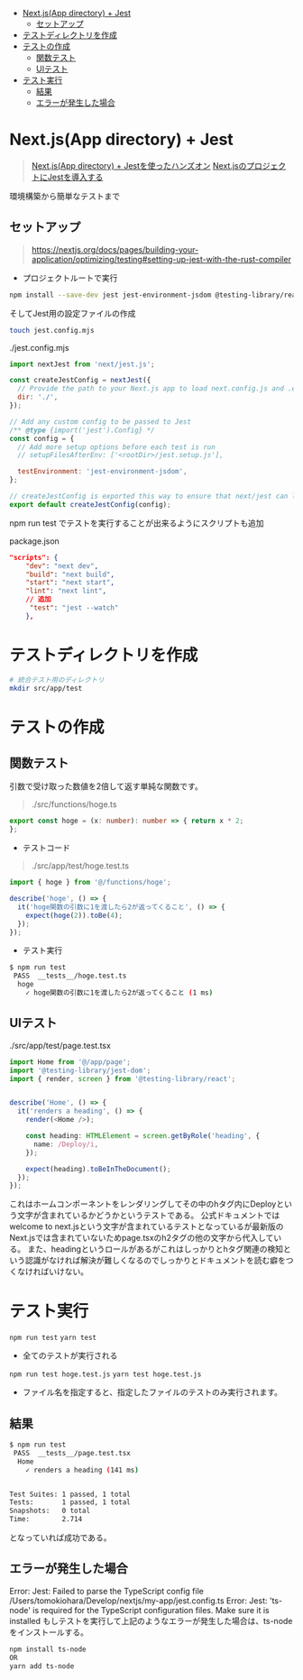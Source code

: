 - [Next.js(App directory) + Jest](#nextjsapp-directory--jest)
  - [セットアップ](#セットアップ)
- [テストディレクトリを作成](#テストディレクトリを作成)
- [テストの作成](#テストの作成)
  - [関数テスト](#関数テスト)
  - [UIテスト](#uiテスト)
- [テスト実行](#テスト実行)
  - [結果](#結果)
  - [エラーが発生した場合](#エラーが発生した場合)


# Next.js(App directory) + Jest
>[Next.js(App directory) + Jestを使ったハンズオン](https://developer-souta.com/blog/bm6k91h7xw9j)
>[Next.jsのプロジェクトにJestを導入する](https://dabohaze.site/next-js-jest/)

環境構築から簡単なテストまで

## セットアップ
>https://nextjs.org/docs/pages/building-your-application/optimizing/testing#setting-up-jest-with-the-rust-compiler
- プロジェクトルートで実行
```bash
npm install --save-dev jest jest-environment-jsdom @testing-library/react @testing-library/jest-dom
```
そしてJest用の設定ファイルの作成
```bash
touch jest.config.mjs
```
./jest.config.mjs
```js
import nextJest from 'next/jest.js';

const createJestConfig = nextJest({
  // Provide the path to your Next.js app to load next.config.js and .env files in your test environment
  dir: './',
});

// Add any custom config to be passed to Jest
/** @type {import('jest').Config} */
const config = {
  // Add more setup options before each test is run
  // setupFilesAfterEnv: ['<rootDir>/jest.setup.js'],

  testEnvironment: 'jest-environment-jsdom',
};

// createJestConfig is exported this way to ensure that next/jest can load the Next.js config which is async
export default createJestConfig(config);
```
npm run test でテストを実行することが出来るようにスクリプトも追加

package.json
```json
"scripts": {
    "dev": "next dev",
    "build": "next build",
    "start": "next start",
    "lint": "next lint",
    // 追加
     "test": "jest --watch"
    },
```
# テストディレクトリを作成
```bash
# 統合テスト用のディレクトリ
mkdir src/app/test
```
# テストの作成
## 関数テスト
引数で受け取った数値を2倍して返す単純な関数です。
>./src/functions/hoge.ts
```ts
export const hoge = (x: number): number => { return x * 2;
};
```
- テストコード
>./src/app/test/hoge.test.ts
```ts
import { hoge } from '@/functions/hoge';

describe('hoge', () => {
  it('hoge関数の引数に1を渡したら2が返ってくること', () => {
    expect(hoge(2)).toBe(4);
  });
});
```
- テスト実行
```bash
$ npm run test
 PASS  __tests__/hoge.test.ts
  hoge
    ✓ hoge関数の引数に1を渡したら2が返ってくること (1 ms)
```

## UIテスト
./src/app/test/page.test.tsx
```ts
import Home from '@/app/page';
import '@testing-library/jest-dom';
import { render, screen } from '@testing-library/react';


describe('Home', () => {
  it('renders a heading', () => {
    render(<Home />);

    const heading: HTMLElement = screen.getByRole('heading', {
      name: /Deploy/i,
    });

    expect(heading).toBeInTheDocument();
  });
});
```
これはホームコンポーネントをレンダリングしてその中のhタグ内にDeployという文字が含まれているかどうかというテストである。
公式ドキュメントではwelcome to next.jsという文字が含まれているテストとなっているが最新版のNext.jsでは含まれていないためpage.tsxのh2タグの他の文字から代入している。
また、headingというロールがあるがこれはしっかりとhタグ関連の検知という認識がなければ解決が難しくなるのでしっかりとドキュメントを読む癖をつくなければいけない。

# テスト実行
`npm run test`
`yarn test`
- 全てのテストが実行される

`npm run test hoge.test.js`
`yarn test hoge.test.js`
- ファイル名を指定すると、指定したファイルのテストのみ実行されます。



## 結果
```bash
$ npm run test
 PASS  __tests__/page.test.tsx
  Home
    ✓ renders a heading (141 ms)


Test Suites: 1 passed, 1 total
Tests:       1 passed, 1 total
Snapshots:   0 total
Time:        2.714 
```
となっていれば成功である。

## エラーが発生した場合

Error: Jest: Failed to parse the TypeScript config file /Users/tomokiohara/Develop/nextjs/my-app/jest.config.ts
Error: Jest: 'ts-node' is required for the TypeScript configuration files. Make sure it is installed
もしテストを実行して上記のようなエラーが発生した場合は、ts-nodeをインストールする。

```bash
npm install ts-node
OR
yarn add ts-node
```


